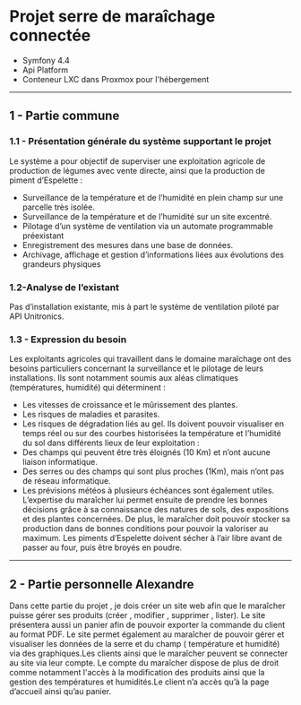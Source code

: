 # Projet serre de maraîchage connectée
- Symfony 4.4
- Api Platform
- Conteneur LXC dans Proxmox pour l'hébergement

---

## 1 - Partie commune
### 1.1 - Présentation générale du système supportant le projet
Le système a pour objectif de superviser une exploitation agricole de production de légumes avec vente directe,
ainsi que la production de piment d’Espelette :
- Surveillance de la température et de l’humidité en plein champ sur une parcelle très isolée.
- Surveillance de la température et de l’humidité sur un site excentré.
- Pilotage d’un système de ventilation via un automate programmable préexistant
- Enregistrement des mesures dans une base de données.
- Archivage, affichage et gestion d’informations liées aux évolutions des grandeurs physiques
### 1.2-Analyse de l’existant
Pas d’installation existante, mis à part le système de ventilation piloté par API Unitronics.

### 1.3 - Expression du besoin
Les exploitants agricoles qui travaillent dans le domaine maraîchage ont des besoins
particuliers concernant la surveillance et le pilotage de leurs installations.
Ils sont notamment soumis aux aléas climatiques (températures, humidité) qui déterminent :
- Les vitesses de croissance et le mûrissement des plantes.
- Les risques de maladies et parasites.
- Les risques de dégradation liés au gel.
  Ils doivent pouvoir visualiser en temps réel ou sur des courbes historisées la température et
  l’humidité du sol dans différents lieux de leur exploitation :
- Des champs qui peuvent être très éloignés (10 Km) et n’ont aucune liaison
  informatique.
- Des serres ou des champs qui sont plus proches (1Km), mais n’ont pas de réseau
  informatique.
- Les prévisions météos à plusieurs échéances sont également utiles.
  L’expertise du maraîcher lui permet ensuite de prendre les bonnes décisions grâce à sa
  connaissance des natures de sols, des expositions et des plantes concernées.
  De plus, le maraîcher doit pouvoir stocker sa production dans de bonnes conditions pour
  pouvoir la valoriser au maximum.
  Les piments d’Espelette doivent sécher à l’air libre avant de passer au four, puis être broyés en poudre.

---

## 2 - Partie personnelle Alexandre
Dans cette partie du projet , je dois créer un site web afin que le maraîcher puisse gérer ses
produits (créer , modifier , supprimer , lister). Le site présentera aussi un panier afin de
pouvoir exporter la commande du client au format PDF. Le site permet également au
maraîcher de pouvoir gérer et visualiser les données de la serre et du champ ( température
et humidité) via des graphiques.Les clients ainsi que le maraîcher peuvent se connecter au
site via leur compte. Le compte du maraîcher dispose de plus de droit comme notamment
l'accès à la modification des produits ainsi que la gestion des températures et humidités.Le
client n’a accès qu’à la page d’accueil ainsi qu’au panier.
